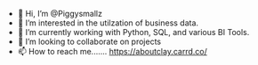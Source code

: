 - 👋 Hi, I’m @Piggysmallz
- 👀 I’m interested in the utilzation of business data.
- 🌱 I’m currently working with Python, SQL, and various BI Tools.
- 💞️ I’m looking to collaborate on projects
- 📫 How to reach me....... https://aboutclay.carrd.co/

<!---
Piggysmallz/Piggysmallz is a ✨ special ✨ repository because its `README.md` (this file) appears on your GitHub profile.
You can click the Preview link to take a look at your changes.
--->
